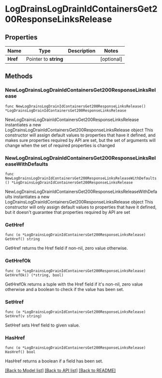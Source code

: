 # LogDrainsLogDrainIdContainersGet200ResponseLinksRelease

## Properties

Name | Type | Description | Notes
------------ | ------------- | ------------- | -------------
**Href** | Pointer to **string** |  | [optional] 

## Methods

### NewLogDrainsLogDrainIdContainersGet200ResponseLinksRelease

`func NewLogDrainsLogDrainIdContainersGet200ResponseLinksRelease() *LogDrainsLogDrainIdContainersGet200ResponseLinksRelease`

NewLogDrainsLogDrainIdContainersGet200ResponseLinksRelease instantiates a new LogDrainsLogDrainIdContainersGet200ResponseLinksRelease object
This constructor will assign default values to properties that have it defined,
and makes sure properties required by API are set, but the set of arguments
will change when the set of required properties is changed

### NewLogDrainsLogDrainIdContainersGet200ResponseLinksReleaseWithDefaults

`func NewLogDrainsLogDrainIdContainersGet200ResponseLinksReleaseWithDefaults() *LogDrainsLogDrainIdContainersGet200ResponseLinksRelease`

NewLogDrainsLogDrainIdContainersGet200ResponseLinksReleaseWithDefaults instantiates a new LogDrainsLogDrainIdContainersGet200ResponseLinksRelease object
This constructor will only assign default values to properties that have it defined,
but it doesn't guarantee that properties required by API are set

### GetHref

`func (o *LogDrainsLogDrainIdContainersGet200ResponseLinksRelease) GetHref() string`

GetHref returns the Href field if non-nil, zero value otherwise.

### GetHrefOk

`func (o *LogDrainsLogDrainIdContainersGet200ResponseLinksRelease) GetHrefOk() (*string, bool)`

GetHrefOk returns a tuple with the Href field if it's non-nil, zero value otherwise
and a boolean to check if the value has been set.

### SetHref

`func (o *LogDrainsLogDrainIdContainersGet200ResponseLinksRelease) SetHref(v string)`

SetHref sets Href field to given value.

### HasHref

`func (o *LogDrainsLogDrainIdContainersGet200ResponseLinksRelease) HasHref() bool`

HasHref returns a boolean if a field has been set.


[[Back to Model list]](../README.md#documentation-for-models) [[Back to API list]](../README.md#documentation-for-api-endpoints) [[Back to README]](../README.md)


